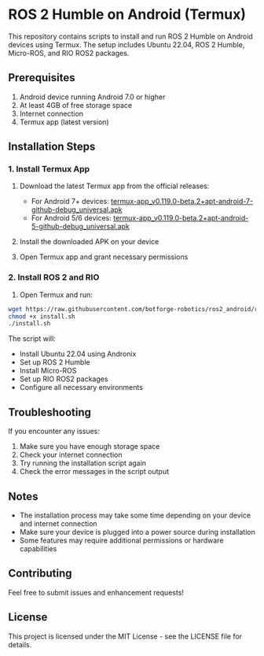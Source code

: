 # ROS 2 Humble on Android (Termux)

This repository contains scripts to install and run ROS 2 Humble on Android devices using Termux. The setup includes Ubuntu 22.04, ROS 2 Humble, Micro-ROS, and RIO ROS2 packages.

## Prerequisites

1. Android device running Android 7.0 or higher
2. At least 4GB of free storage space
3. Internet connection
4. Termux app (latest version)

## Installation Steps

### 1. Install Termux App

1. Download the latest Termux app from the official releases:
   - For Android 7+ devices: [termux-app_v0.119.0-beta.2+apt-android-7-github-debug_universal.apk](https://github.com/termux/termux-app/releases/download/v0.119.0-beta.2/termux-app_v0.119.0-beta.2+apt-android-7-github-debug_universal.apk)
   - For Android 5/6 devices: [termux-app_v0.119.0-beta.2+apt-android-5-github-debug_universal.apk](https://github.com/termux/termux-app/releases/download/v0.119.0-beta.2/termux-app_v0.119.0-beta.2+apt-android-5-github-debug_universal.apk)

2. Install the downloaded APK on your device
3. Open Termux app and grant necessary permissions

### 2. Install ROS 2 and RIO

1. Open Termux and run:
```bash
wget https://raw.githubusercontent.com/botforge-robotics/ros2_android/refs/heads/humble/install.sh
chmod +x install.sh
./install.sh
```

The script will:
- Install Ubuntu 22.04 using Andronix
- Set up ROS 2 Humble
- Install Micro-ROS
- Set up RIO ROS2 packages
- Configure all necessary environments


## Troubleshooting

If you encounter any issues:

1. Make sure you have enough storage space
2. Check your internet connection
3. Try running the installation script again
4. Check the error messages in the script output

## Notes

- The installation process may take some time depending on your device and internet connection
- Make sure your device is plugged into a power source during installation
- Some features may require additional permissions or hardware capabilities

## Contributing

Feel free to submit issues and enhancement requests!

## License

This project is licensed under the MIT License - see the LICENSE file for details.